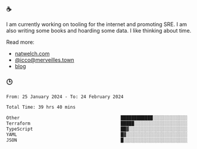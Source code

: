 ### ☕

I am currently working on tooling for the internet and promoting SRE. I am also writing some books and hoarding some data. I like thinking about time. 

Read more:

 - [natwelch.com](https://natwelch.com)
 - [@icco@merveilles.town](https://merveilles.town/@icco)
 - [blog](https://writing.natwelch.com)

### 🕒

<!--START_SECTION:waka-->

```txt
From: 25 January 2024 - To: 24 February 2024

Total Time: 39 hrs 40 mins

Other                                      ████████████░░░░░░░░░░░░░   47.66 %
Terraform                                  █████░░░░░░░░░░░░░░░░░░░░   20.48 %
TypeScript                                 ██▓░░░░░░░░░░░░░░░░░░░░░░   11.09 %
YAML                                       █▓░░░░░░░░░░░░░░░░░░░░░░░   06.91 %
JSON                                       █░░░░░░░░░░░░░░░░░░░░░░░░   04.21 %
```

<!--END_SECTION:waka-->
